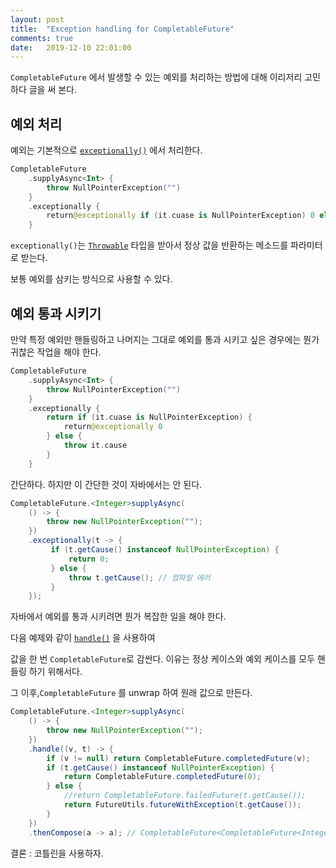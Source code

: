 ```yaml
---
layout: post
title:  "Exception handling for CompletableFuture"
comments: true
date:   2019-12-10 22:01:00
---
```


`CompletableFuture` 에서 발생할 수 있는 예외를 처리하는 방법에 대해 이리저리 고민하다 글을 써 본다.


## 예외 처리

예외는 기본적으로 [`exceptionally()`](https://docs.oracle.com/javase/8/docs/api/java/util/concurrent/CompletableFuture.html#exceptionally-java.util.function.Function-) 에서 처리한다.

```kotlin
CompletableFuture
    .supplyAsync<Int> {
        throw NullPointerException("")
    }
    .exceptionally {
        return@exceptionally if (it.cuase is NullPointerException) 0 else -1
    }
```

`exceptionally()`는 [`Throwable`](https://docs.oracle.com/javase/8/docs/api/java/lang/Throwable.html) 타입을 받아서 정상 값을 반환하는 메소드를 파라미터로 받는다. 

보통 예외를 삼키는 방식으로 사용할 수 있다.


## 예외 통과 시키기

만약 특정 예외만 핸들링하고 나머지는 그대로 예외를 통과 시키고 싶은 경우에는 뭔가 귀찮은 작업을 해야 한다.

```kotlin
CompletableFuture
    .supplyAsync<Int> {
        throw NullPointerException("")
    }
    .exceptionally {
        return if (it.cuase is NullPointerException) {
            return@exceptionally 0
        } else {
            throw it.cause
        }
    }
```

간단하다. 하지만 이 간단한 것이 자바에서는 안 된다.

```java
CompletableFuture.<Integer>supplyAsync(
    () -> {
        throw new NullPointerException("");
    })
    .exceptionally(t -> {
         if (t.getCause() instanceof NullPointerException) {
             return 0;
         } else {
             throw t.getCause(); // 컴파일 에러
         }
    });
```

자바에서 예외를 통과 시키려면 뭔가 복잡한 일을 해야 한다.

다음 예제와 같이 [`handle()`](https://docs.oracle.com/javase/8/docs/api/java/util/concurrent/CompletableFuture.html#handle-java.util.function.BiFunction-) 을 사용하여

값을 한 번 `CompletableFuture`로 감싼다. 이유는 정상 케이스와 예외 케이스를 모두 핸들링 하기 위해서다.

그 이후,`CompletableFuture` 를 unwrap 하여 원래 값으로 만든다.


```java
CompletableFuture.<Integer>supplyAsync(
    () -> {
        throw new NullPointerException("");
    })
    .handle((v, t) -> {
        if (v != null) return CompletableFuture.completedFuture(v);
        if (t.getCause() instanceof NullPointerException) {
            return CompletableFuture.completedFuture(0);
        } else {
            //return CompletableFuture.failedFuture(t.getCause());
            return FutureUtils.futureWithException(t.getCause());
        }
    })
    .thenCompose(a -> a); // CompletableFuture<CompletableFuture<Integer>> -> CompletableFuture<Integer>
``` 


결론 : 코틀린을 사용하자.
